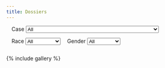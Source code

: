 ```yaml
---
title: Dossiers
---
```


<style>
#filters label {
  margin-left: 1em;
}
#filters select {
  margin-bottom: 1em;
}
#filters .item {
  white-space: nowrap;
}
</style>
<div id="filters">
  <span class="item">
    <label for="case">Case</label>
    <select id="case" name="case" onchange="refreshVisibleItems()">
      <option value="all">All</option>
      <option value="01">[01] Petrification and Putrifaction | RUP: Haven</option>
      <option value="02">[02] Exchange and Extortion | RUP: Haven</option>
      <option value="03">[03] Punctuality and Perpetuity | Mountain</option>
      <option value="04">[04] Ingestion and Incoherency | Trell: Euphoria</option>
      <option value="05">[05] Tumbling and Transcendence | Zephyr: Porta</option>
      <option value="06">[06] Mutilation and Metamorphosis | Selva</option>
      <option value="07">[07] Hazards and Harbingers | Arallu</option>
      <option value="08">[08] Revelry and Revenge | RUP: Sanctum</option>
      <option value="09">[09] Amalgamation and Anathema | Flux</option>
      <option value="10">[10] Capers and Calamity | RUP: Oasis</option>
      <option value="11">[11] Hardships and Homecomings | Cognitutus</option>
      <option value="12">[12] Burglary and Blight | Elyria: Estanesse</option>
      <option value="13">[13] Facts and Facsimiles | Selva/Veldt: Alye'adu</option>
      <option value="14">[14] Animus and Annihilation | Arallu: Evershroud Manor</option>
      <option value="15">[15] Halflings and Hemophilia | Arallu: Sepulchralis</option>
    </select>
  </span>
  <span class="item">
    <label for="race">Race</label>
    <select id="race" name="race" onchange="refreshVisibleItems()">
      <option value="all">All</option>
      <option value="changeling">Changeling</option>
      <option value="devil">Devil</option>
      <option value="dragon">Dragon</option>
      <option value="dragonborn">Dragonborn</option>
      <option value="dwarf">Dwarf</option>
      <option value="elf">Elf</option>
      <option value="eternal">Eternal</option>
      <option value="fey">Fey</option>
      <option value="githzerai">Githzerai</option>
      <option value="gnoll">Gnoll</option>
      <option value="gnome">Gnome</option>
      <option value="halfling">Halfling</option>
      <option value="human">Human</option>
      <option value="lizardfolk">Lizardfolk</option>
      <option value="merfolk">Merfolk</option>
      <option value="orc">Orc</option>
      <option value="spirit">Spirit</option>
      <option value="tiefling">Tiefling</option>
      <option value="titan">Titan</option>
      <option value="undead">Undead</option>
      <option value="vampire">Vampire</option>
      <option value="other">Other</option>
    </select>
  </span>
  <span class="item">
    <label for="gender">Gender</label>
    <select id="gender" name="gender" onchange="refreshVisibleItems()">
      <option value="all">All</option>
      <option value="female">Female</option>
      <option value="male">Male</option>
      <option value="non-binary">Non-binary</option>
    </select>
  </span>
</div>

{% include gallery %}

<script>
function hasClass(item, cls) {
  for (var i=0; i<item.classList.length; i++) {
    if (cls == item.classList[i] || item.classList[i].startsWith(`${cls}-`)) return true;
  }
  return false;
}

function hasOtherRace(item) {
  // Build the set of races this item has.
  var races = new Set();
  for (var i=0; i<item.classList.length; i++) {
    var race = item.classList[i];
    if (!race.startsWith("race-")) continue;
    race = race.substring(5);
    var dash = race.indexOf("-");
    if (dash >= 0) race = race.substring(0, dash);
    races.add(race);
  }

  // Remove selectable races from the set.
  var races_selector = document.getElementById('race');
  for (var i=0; i<races_selector.children.length; i++) {
    races.delete(races_selector.children[i].value);
  }

  // If there are any races left in the set, this item has an "other" race.
  return races.size > 0;
}

function refreshVisibleItems() {
  var caseNo = document.getElementById('case').value;
  var race = document.getElementById('race').value;
  var gender = document.getElementById('gender').value;

  document.getElementById('gallery').querySelectorAll('div').forEach(function(item) {
    var enabled = true;

    // filter by case
    if (caseNo != 'all' && !hasClass(item, `case-${caseNo}`)) enabled = false;

    // filter by race
    if (race != 'all' && race != 'other' && !hasClass(item, `race-${race}`)) enabled = false;
    if (race == 'other' && !hasOtherRace(item)) enabled = false;

    // filter by gender
    var isMale = hasClass(item, 'gender-male');
    var isFemale = hasClass(item, 'gender-female');
    if (gender == 'male' && !isMale) enabled = false;
    if (gender == 'female' && !isFemale) enabled = false;
    if (gender == 'non-binary' && (isMale || isFemale)) enabled = false;

    item.style.display = enabled ? 'inline-block' : 'none';
  });
}
</script>
